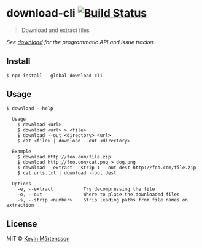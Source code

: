 # download-cli [![Build Status](https://travis-ci.org/kevva/download-cli.svg?branch=master)](https://travis-ci.org/kevva/download-cli)

> Download and extract files

*See [download](https://github.com/kevva/download) for the programmatic API and issue tracker.*


## Install

```
$ npm install --global download-cli
```


## Usage

```
$ download --help

  Usage
    $ download <url>
    $ download <url> > <file>
    $ download --out <directory> <url>
    $ cat <file> | download --out <directory>

  Example
    $ download http://foo.com/file.zip
    $ download http://foo.com/cat.png > dog.png
    $ download --extract --strip 1 --out dest http://foo.com/file.zip
    $ cat urls.txt | download --out dest

  Options
    -e, --extract           Try decompressing the file
    -o, --out               Where to place the downloaded files
    -s, --strip <number>    Strip leading paths from file names on extraction
```


## License

MIT © [Kevin Mårtensson](https://github.com/kevva)
